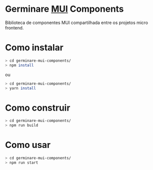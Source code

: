# Germinare [MUI](https://mui.com/pt/) Components
Biblioteca de componentes MUI compartilhada entre os projetos micro frontend.

# Como instalar

```bash
> cd germinare-mui-components/
> npm install
```
ou
```bash
> cd germinare-mui-components/
> yarn install
```

# Como construir

```bash
> cd germinare-mui-components/
> npm run build
```

# Como usar

```bash
> cd germinare-mui-components/
> npm run start
```

